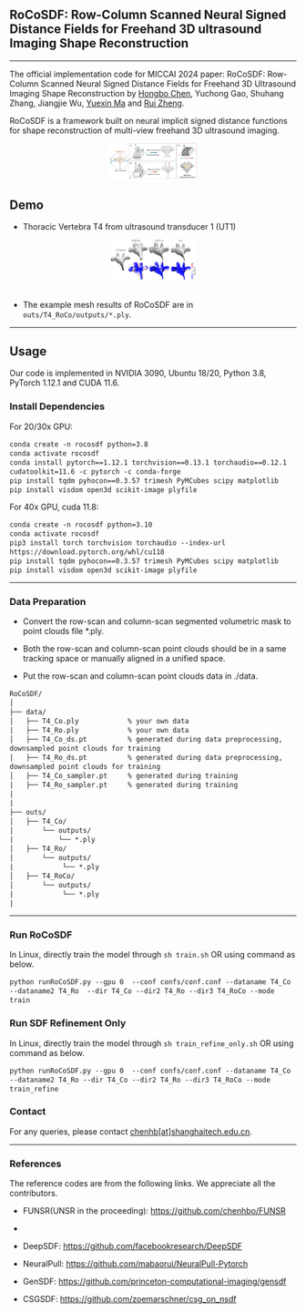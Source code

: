 ## RoCoSDF: Row-Column Scanned Neural Signed Distance Fields for Freehand 3D ultrasound Imaging Shape Reconstruction
--------------------------------------

The official implementation code for MICCAI 2024 paper:
RoCoSDF: Row-Column Scanned Neural Signed Distance Fields for Freehand 3D Ultrasound Imaging Shape Reconstruction
by [Hongbo Chen](https://chenhbo.github.io/), Yuchong Gao, Shuhang Zhang, Jiangjie Wu, [Yuexin Ma](https://yuexinma.me/) and [Rui Zheng](https://sist.shanghaitech.edu.cn/zhengrui_en/main.htm).


RoCoSDF is a framework built on neural implicit signed distance functions for shape reconstruction of multi-view freehand 3D ultrasound imaging.

<div align="center">
<img src="img/Fig_RoCoScan.png" style="zoom:15%" alt="Data Aquisition Protocol"/>
</div>




## Demo
* Thoracic Vertebra T4 from ultrasound transducer 1 (UT1)

<div align="center">
<img src="img/Fig_Result_T4.png" style="zoom:14.7%" alt="Framework"/>
</div>


<br />


* The example mesh results of RoCoSDF are in `outs/T4_RoCo/outputs/*.ply`.


--------------------------------------

## Usage
Our code is implemented in NVIDIA 3090, Ubuntu 18/20, Python 3.8, PyTorch 1.12.1 and CUDA 11.6.


### Install Dependencies 
For 20/30x GPU:
```
conda create -n rocosdf python=3.8
conda activate rocosdf
conda install pytorch==1.12.1 torchvision==0.13.1 torchaudio==0.12.1 cudatoolkit=11.6 -c pytorch -c conda-forge
pip install tqdm pyhocon==0.3.57 trimesh PyMCubes scipy matplotlib
pip install visdom open3d scikit-image plyfile
```

For 40x GPU, cuda 11.8:
```
conda create -n rocosdf python=3.10
conda activate rocosdf
pip3 install torch torchvision torchaudio --index-url https://download.pytorch.org/whl/cu118
pip install tqdm pyhocon==0.3.57 trimesh PyMCubes scipy matplotlib
pip install visdom open3d scikit-image plyfile
```
--------------------------------------

### Data Preparation
- Convert the row-scan and column-scan segmented volumetric mask to point clouds file *.ply.

- Both the row-scan and column-scan point clouds should be in a same tracking 
space or manually aligned in a unified space.

- Put the row-scan and column-scan point clouds data in ./data.

```
RoCoSDF/
│
├── data/
│   ├── T4_Co.ply            % your own data
|   ├── T4_Ro.ply            % your own data
│   ├── T4_Co_ds.pt          % generated during data preprocessing, downsampled point clouds for training
|   ├── T4_Ro_ds.pt          % generated during data preprocessing, downsampled point clouds for training
│   ├── T4_Co_sampler.pt     % generated during training
|   ├── T4_Ro_sampler.pt     % generated during training
|
|
├── outs/
│   ├── T4_Co/
│       └── outputs/
|           └── *.ply
│   ├── T4_Ro/
│       └── outputs/
|            └── *.ply
│   ├── T4_RoCo/
│       └── outputs/
|            └── *.ply
|
```

--------------------------------------

### Run RoCoSDF
In Linux, directly train the model through `sh train.sh` OR using command as below.

```
python runRoCoSDF.py --gpu 0  --conf confs/conf.conf --dataname T4_Co --dataname2 T4_Ro  --dir T4_Co --dir2 T4_Ro --dir3 T4_RoCo --mode train
 ```


### Run SDF Refinement Only
In Linux, directly train the model through `sh train_refine_only.sh` OR using command as below.

```
python runRoCoSDF.py --gpu 0  --conf confs/conf.conf --dataname T4_Co --dataname2 T4_Ro --dir T4_Co --dir2 T4_Ro --dir3 T4_RoCo --mode train_refine
 ```

### Contact
For any queries, please contact [chenhb[at]shanghaitech.edu.cn](mailto:chenhb@shanghaitech.edu.cn).

--------------------------------------

### References
The reference codes are from the following links.
We appreciate all the contributors.

* FUNSR(UNSR in the proceeding): https://github.com/chenhbo/FUNSR
* 
* DeepSDF: https://github.com/facebookresearch/DeepSDF

* NeuralPull: https://github.com/mabaorui/NeuralPull-Pytorch

* GenSDF: https://github.com/princeton-computational-imaging/gensdf

* CSGSDF: https://github.com/zoemarschner/csg_on_nsdf
